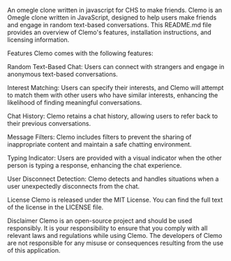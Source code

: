 An omegle clone written in javascript for CHS to make friends.
Clemo is an Omegle clone written in JavaScript, designed to help users make friends and engage in random text-based conversations. This README.md file provides an overview of Clemo's features, installation instructions, and licensing information.

Features Clemo comes with the following features:

Random Text-Based Chat: Users can connect with strangers and engage in anonymous text-based conversations.

Interest Matching: Users can specify their interests, and Clemo will attempt to match them with other users who have similar interests, enhancing the likelihood of finding meaningful conversations.

Chat History: Clemo retains a chat history, allowing users to refer back to their previous conversations.

Message Filters: Clemo includes filters to prevent the sharing of inappropriate content and maintain a safe chatting environment.

Typing Indicator: Users are provided with a visual indicator when the other person is typing a response, enhancing the chat experience.

User Disconnect Detection: Clemo detects and handles situations when a user unexpectedly disconnects from the chat.

License Clemo is released under the MIT License. You can find the full text of the license in the LICENSE file.

Disclaimer Clemo is an open-source project and should be used responsibly. It is your responsibility to ensure that you comply with all relevant laws and regulations while using Clemo. The developers of Clemo are not responsible for any misuse or consequences resulting from the use of this application.
